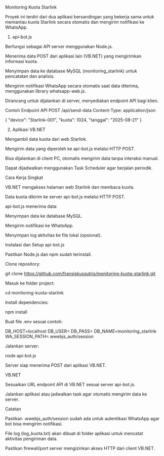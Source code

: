 Monitoring Kuota Starlink

Proyek ini terdiri dari dua aplikasi bersandingan yang bekerja sama untuk memantau kuota Starlink secara otomatis dan mengirim notifikasi ke WhatsApp.

1. api-bot.js

Berfungsi sebagai API server menggunakan Node.js.

Menerima data POST dari aplikasi lain (VB.NET) yang mengirimkan informasi kuota.

Menyimpan data ke database MySQL (monitoring_starlink) untuk pencatatan dan analisis.

Mengirim notifikasi WhatsApp secara otomatis saat data diterima, menggunakan library whatsapp-web.js.

Dirancang untuk dijalankan di server, menyediakan endpoint API bagi klien.

Contoh Endpoint API
POST /api/send-data
Content-Type: application/json

{
  "device": "Starlink-001",
  "kuota": 1024,
  "tanggal": "2025-08-21"
}

2. Aplikasi VB.NET

Mengambil data kuota dari web Starlink.

Mengirim data yang diperoleh ke api-bot.js melalui HTTP POST.

Bisa dijalankan di client PC, otomatis mengirim data tanpa interaksi manual.

Dapat dijadwalkan menggunakan Task Scheduler agar berjalan periodik.

Cara Kerja Singkat

VB.NET mengakses halaman web Starlink dan membaca kuota.

Data kuota dikirim ke server api-bot.js melalui HTTP POST.

api-bot.js menerima data:

Menyimpan data ke database MySQL.

Mengirim notifikasi ke WhatsApp.

Menyimpan log aktivitas ke file lokal (opsional).

Instalasi dan Setup
api-bot.js

Pastikan Node.js dan npm sudah terinstall.

Clone repository:

git clone https://github.com/fransiskussutris/monitoring-kuota-starlink.git


Masuk ke folder project:

cd monitoring-kuota-starlink


Install dependencies:

npm install


Buat file .env sesuai contoh:

DB_HOST=localhost
DB_USER=
DB_PASS=
DB_NAME=monitoring_starlink
WA_SESSION_PATH=.wwebjs_auth/session


Jalankan server:

node api-bot.js


Server siap menerima POST dari aplikasi VB.NET.

VB.NET

Sesuaikan URL endpoint API di VB.NET sesuai server api-bot.js.

Jalankan aplikasi atau jadwalkan task agar otomatis mengirim data ke server.

Catatan

Pastikan .wwebjs_auth/session sudah ada untuk autentikasi WhatsApp agar bot bisa mengirim notifikasi.

File log (log_kuota.txt) akan dibuat di folder aplikasi untuk mencatat aktivitas pengiriman data.

Pastikan firewall/port server mengizinkan akses HTTP dari client VB.NET.
